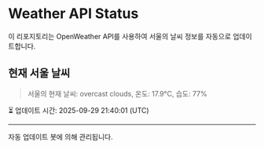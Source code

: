 
# Weather API Status

이 리포지토리는 OpenWeather API를 사용하여 서울의 날씨 정보를 자동으로 업데이트합니다.

## 현재 서울 날씨
> 서울의 현재 날씨: overcast clouds, 온도: 17.9°C, 습도: 77%

⏳ 업데이트 시간: 2025-09-29 21:40:01 (UTC)

---
자동 업데이트 봇에 의해 관리됩니다.
